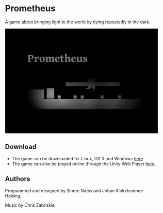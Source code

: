# Prometheus

A game about bringing light to the world by dying repeatedly in the dark.

![screnshot](prometheus.png)

## Download

* The game can be downloaded for Linux, OS X and Windows [here](http://folk.ntnu.no/johanklo/prometheus/download).
* The game can also be played online through the Unity Web Player [here](http://folk.ntnu.no/johanklo/prometheus).

## Authors

Programmed and designed by Sindre Næss and Johan Klokkhammer Helsing.

Music by Chris Zabriskie.
